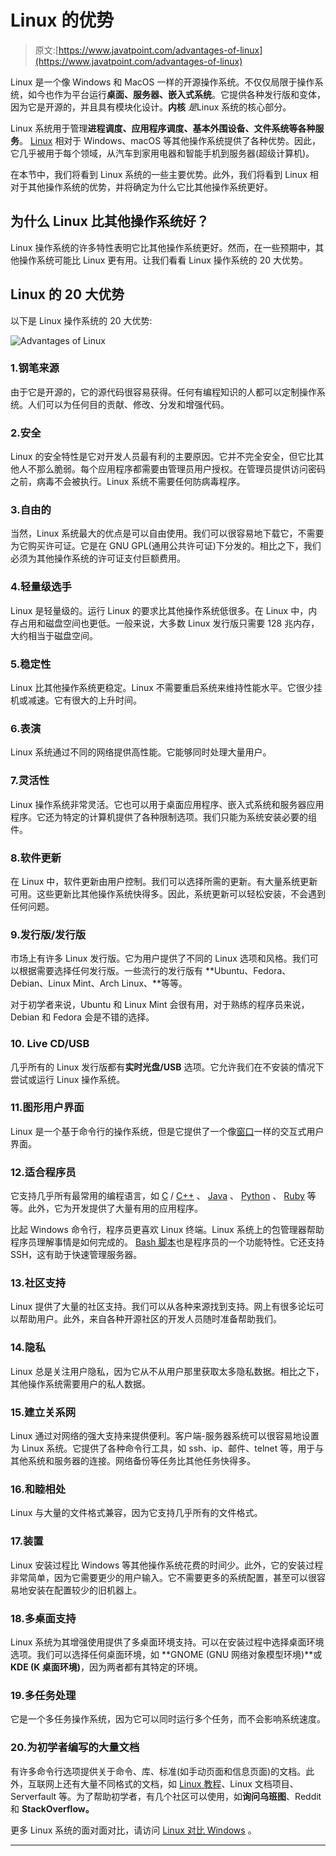 # Linux 的优势

> 原文:[https://www.javatpoint.com/advantages-of-linux](https://www.javatpoint.com/advantages-of-linux)

Linux 是一个像 Windows 和 MacOS 一样的开源操作系统。不仅仅局限于操作系统，如今也作为平台运行**桌面、服务器、嵌入式系统**。它提供各种发行版和变体，因为它是开源的，并且具有模块化设计。**内核** *是*Linux 系统的核心部分。

Linux 系统用于管理**进程调度、应用程序调度、基本外围设备、文件系统等各种服务**。 [Linux](https://javatpoint.com/linux-tutorial) 相对于 Windows、macOS 等其他操作系统提供了各种优势。因此，它几乎被用于每个领域，从汽车到家用电器和智能手机到服务器(超级计算机)。

在本节中，我们将看到 Linux 系统的一些主要优势。此外，我们将看到 Linux 相对于其他操作系统的优势，并将确定为什么它比其他操作系统更好。

## 为什么 Linux 比其他操作系统好？

Linux 操作系统的许多特性表明它比其他操作系统更好。然而，在一些预期中，其他操作系统可能比 Linux 更有用。让我们看看 Linux 操作系统的 20 大优势。

## Linux 的 20 大优势

以下是 Linux 操作系统的 20 大优势:

![Advantages of Linux](../Images/9f25dad91079a6b42c942dabf33addf0.png)

### 1.钢笔来源

由于它是开源的，它的源代码很容易获得。任何有编程知识的人都可以定制操作系统。人们可以为任何目的贡献、修改、分发和增强代码。

### 2.安全

Linux 的安全特性是它对开发人员最有利的主要原因。它并不完全安全，但它比其他人不那么脆弱。每个应用程序都需要由管理员用户授权。在管理员提供访问密码之前，病毒不会被执行。Linux 系统不需要任何防病毒程序。

### 3.自由的

当然，Linux 系统最大的优点是可以自由使用。我们可以很容易地下载它，不需要为它购买许可证。它是在 GNU GPL(通用公共许可证)下分发的。相比之下，我们必须为其他操作系统的许可证支付巨额费用。

### 4.轻量级选手

Linux 是轻量级的。运行 Linux 的要求比其他操作系统低很多。在 Linux 中，内存占用和磁盘空间也更低。一般来说，大多数 Linux 发行版只需要 128 兆内存，大约相当于磁盘空间。

### 5.稳定性

Linux 比其他操作系统更稳定。Linux 不需要重启系统来维持性能水平。它很少挂机或减速。它有很大的上升时间。

### 6.表演

Linux 系统通过不同的网络提供高性能。它能够同时处理大量用户。

### 7.灵活性

Linux 操作系统非常灵活。它也可以用于桌面应用程序、嵌入式系统和服务器应用程序。它还为特定的计算机提供了各种限制选项。我们只能为系统安装必要的组件。

### 8.软件更新

在 Linux 中，软件更新由用户控制。我们可以选择所需的更新。有大量系统更新可用。这些更新比其他操作系统快得多。因此，系统更新可以轻松安装，不会遇到任何问题。

### 9.发行版/发行版

市场上有许多 Linux 发行版。它为用户提供了不同的 Linux 选项和风格。我们可以根据需要选择任何发行版。一些流行的发行版有 **Ubuntu、Fedora、Debian、Linux Mint、Arch Linux、**等等。

对于初学者来说，Ubuntu 和 Linux Mint 会很有用，对于熟练的程序员来说，Debian 和 Fedora 会是不错的选择。

### 10\. Live CD/USB

几乎所有的 Linux 发行版都有**实时光盘/USB** 选项。它允许我们在不安装的情况下尝试或运行 Linux 操作系统。

### 11.图形用户界面

Linux 是一个基于命令行的操作系统，但是它提供了一个像[窗口](https://www.javatpoint.com/windows)一样的交互式用户界面。

### 12.适合程序员

它支持几乎所有最常用的编程语言，如 [C](https://www.javatpoint.com/c-programming-language-tutorial) / [C++](https://www.javatpoint.com/cpp-tutorial) 、 [Java](https://www.javatpoint.com/java-tutorial) 、 [Python](https://www.javatpoint.com/python-tutorial) 、 [Ruby](https://www.javatpoint.com/ruby-tutorial) 等等。此外，它为开发提供了大量有用的应用程序。

比起 Windows 命令行，程序员更喜欢 Linux 终端。Linux 系统上的包管理器帮助程序员理解事情是如何完成的。 [Bash 脚本](https://www.javatpoint.com/bash)也是程序员的一个功能特性。它还支持 SSH，这有助于快速管理服务器。

### 13.社区支持

Linux 提供了大量的社区支持。我们可以从各种来源找到支持。网上有很多论坛可以帮助用户。此外，来自各种开源社区的开发人员随时准备帮助我们。

### 14.隐私

Linux 总是关注用户隐私，因为它从不从用户那里获取太多隐私数据。相比之下，其他操作系统需要用户的私人数据。

### 15.建立关系网

Linux 通过对网络的强大支持来提供便利。客户端-服务器系统可以很容易地设置为 Linux 系统。它提供了各种命令行工具，如 ssh、ip、邮件、telnet 等，用于与其他系统和服务器的连接。网络备份等任务比其他任务快得多。

### 16.和睦相处

Linux 与大量的文件格式兼容，因为它支持几乎所有的文件格式。

### 17.装置

Linux 安装过程比 Windows 等其他操作系统花费的时间少。此外，它的安装过程非常简单，因为它需要更少的用户输入。它不需要更多的系统配置，甚至可以很容易地安装在配置较少的旧机器上。

### 18.多桌面支持

Linux 系统为其增强使用提供了多桌面环境支持。可以在安装过程中选择桌面环境选项。我们可以选择任何桌面环境，如 **GNOME (GNU 网络对象模型环境)**或 **KDE (K 桌面环境)**，因为两者都有其特定的环境。

### 19.多任务处理

它是一个多任务操作系统，因为它可以同时运行多个任务，而不会影响系统速度。

### 20.为初学者编写的大量文档

有许多命令行选项提供关于命令、库、标准(如手动页面和信息页面)的文档。此外，互联网上还有大量不同格式的文档，如 [Linux 教程](https://www.javatpoint.com/linux-tutorial)、Linux 文档项目、Serverfault 等。为了帮助初学者，有几个社区可以使用，如**询问乌班图**、Reddit 和 **StackOverflow。**

更多 Linux 系统的面对面对比，请访问 [Linux 对比 Windows](http://javatpoint.com/Linux-vs-windows) 。

* * *